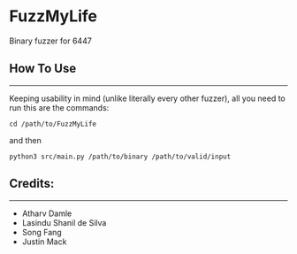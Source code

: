 # FuzzMyLife
Binary fuzzer for 6447

## How To Use
---
Keeping usability in mind (unlike literally every other fuzzer), all you need to run this are the commands:

```
cd /path/to/FuzzMyLife
```
and then
```
python3 src/main.py /path/to/binary /path/to/valid/input 
```

## Credits:
---

- Atharv Damle
- Lasindu Shanil de Silva
- Song Fang
- Justin Mack
